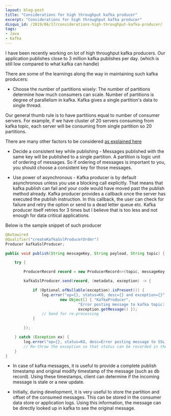 ```yaml
---
layout: blog-post
title: "Considerations for high throughput kafka producer"
excerpt: "Considerations for high throughput kafka producer"
disqus_id: /2019/06/17/considerations-high-throughput-kafka-producer/
tags:
- Java
- Kafka
---
```


I have been recently working on lot of high throughput kafka producers. Our application publishes close to 3 million kafka publishes per day. (which is still low compared to what kafka can handle)

There are some of the learnings along the way in maintaining such kafka producers:

* Choose the number of partitions wisely: The number of partitions determine how much consumers can scale. Number of partitions is degree of parallelism in kafka. Kafka gives a single partition's data to single thread.

Our general thumb rule is to have partitions equal to number of consumer servers. For example, if we have cluster of 20 servers consuming from kafka topic, each server will be consuming from single partition so 20 partitions.

There are many other factors to be considered [as explained here](https://www.confluent.io/blog/how-choose-number-topics-partitions-kafka-cluster)

* Decide a consistent key while publishing - Messages published with the same key will be published to a single partition. A partition is logic unit of ordering of messages. So if ordering of messages is important to you, you should choose a consistent key for those messages. 


* Use power of asynchronous - Kafka producer is by default asynchronous unless you use a blocking call explicitly. That means that kafka publish can fail and your code would have moved past the publish method already. Kafka producer provides a callback once the server has executed the publish instruction. In this callback, the user can check for failure and retry the option or send to a dead letter queue etc. Kafka producer itself retries for 3 times but I believe that is too less and not enough for data critical applications.

Below is the sample snippet of such producer

```java
@Autowired
@Qualifier("createKafkaSslProducerOrder")
Producer kafkaSslProducer;

public void publish(String messageKey, String payload, String topic) {

    try {

        ProducerRecord record = new ProducerRecord<>(topic, messageKey, payload);

        kafkaSslProducer.send(record, (metadata, exception) -> {

            if (Optional.ofNullable(exception).isPresent()) {
                log.error("op={}, status=KO, desc={} and exception={}",
                        new Object[] { "KafkaProducer",
                                "Error posting message to kafka topic: " + topic,
                                exception.getMessage() });
                // Send for re-processing
            }

        });

    } catch (Exception ex) {
        log.error("op={}, status=KO, desc=Error posting message to SSL kafka: {}, stackTrace={} ", LOG_OP_INFO, ex.getMessage(), ex);
        // Re-throw the exception so that status can be recorded in the database.
    }
}
```


* In case of kafka messages, it is useful to provide a complete publish timestamp and original modify timestamp of the message (such as db record). Using these timestamps, client can determine if the incoming message is stale or a new update.

* Initially, during development, it is very useful to store the partition and offset of the consumed messages. This can be stored in the consumer data store or application logs. Using this information, the message can be directly looked up in kafka to see the original message. 